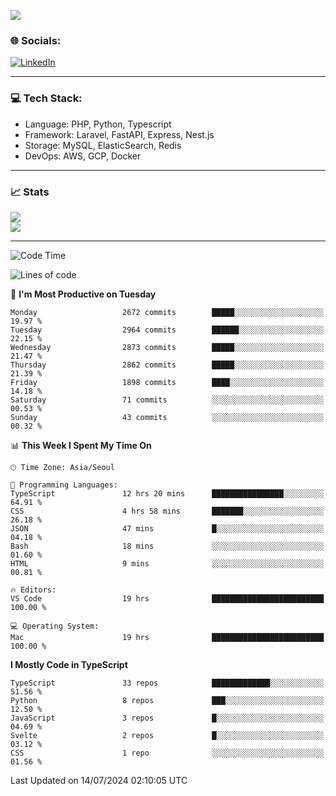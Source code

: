 <!--[![](https://visitcount.itsvg.in/api?id=jin-wk&icon=7&color=12)](https://visitcount.itsvg.in)-->
<!--[![Hits](https://hits.seeyoufarm.com/api/count/incr/badge.svg?url=https%3A%2F%2Fgithub.com%2Fjin-wk&count_bg=%235F625C&title_bg=%23555555&icon=github.svg&icon_color=%23E7E7E7&title=Hits&edge_flat=false)](https://hits.seeyoufarm.com)-->
![](https://komarev.com/ghpvc/?username=jin-wk&color=lightgrey&style=for-the-badge)

### 🌐 Socials:
[![LinkedIn](https://img.shields.io/badge/LinkedIn-%230077B5.svg?logo=linkedin&logoColor=white)](https://linkedin.com/in/jinwook-lee-242625241) 

---

### 💻 Tech Stack:
  - Language: PHP, Python, Typescript
  - Framework: Laravel, FastAPI, Express, Nest.js
  - Storage: MySQL, ElasticSearch, Redis
  - DevOps: AWS, GCP, Docker

---

### 📈 Stats
![](https://github-readme-stats.vercel.app/api?username=jin-wk&theme=dark&hide_border=true&include_all_commits=true&count_private=true)<br/>
![](https://github-readme-streak-stats.herokuapp.com/?user=jin-wk&theme=dark&hide_border=true)<br/>

---

<!--START_SECTION:waka-->
![Code Time](http://img.shields.io/badge/Code%20Time-1%2C567%20hrs%2041%20mins-blue)

![Lines of code](https://img.shields.io/badge/From%20Hello%20World%20I%27ve%20Written-3.6%20million%20lines%20of%20code-blue)

📅 **I'm Most Productive on Tuesday** 

```text
Monday                   2672 commits        █████░░░░░░░░░░░░░░░░░░░░   19.97 % 
Tuesday                  2964 commits        ██████░░░░░░░░░░░░░░░░░░░   22.15 % 
Wednesday                2873 commits        █████░░░░░░░░░░░░░░░░░░░░   21.47 % 
Thursday                 2862 commits        █████░░░░░░░░░░░░░░░░░░░░   21.39 % 
Friday                   1898 commits        ████░░░░░░░░░░░░░░░░░░░░░   14.18 % 
Saturday                 71 commits          ░░░░░░░░░░░░░░░░░░░░░░░░░   00.53 % 
Sunday                   43 commits          ░░░░░░░░░░░░░░░░░░░░░░░░░   00.32 % 
```


📊 **This Week I Spent My Time On** 

```text
🕑︎ Time Zone: Asia/Seoul

💬 Programming Languages: 
TypeScript               12 hrs 20 mins      ████████████████░░░░░░░░░   64.91 % 
CSS                      4 hrs 58 mins       ███████░░░░░░░░░░░░░░░░░░   26.18 % 
JSON                     47 mins             █░░░░░░░░░░░░░░░░░░░░░░░░   04.18 % 
Bash                     18 mins             ░░░░░░░░░░░░░░░░░░░░░░░░░   01.60 % 
HTML                     9 mins              ░░░░░░░░░░░░░░░░░░░░░░░░░   00.81 % 

🔥 Editors: 
VS Code                  19 hrs              █████████████████████████   100.00 % 

💻 Operating System: 
Mac                      19 hrs              █████████████████████████   100.00 % 
```

**I Mostly Code in TypeScript** 

```text
TypeScript               33 repos            █████████████░░░░░░░░░░░░   51.56 % 
Python                   8 repos             ███░░░░░░░░░░░░░░░░░░░░░░   12.50 % 
JavaScript               3 repos             █░░░░░░░░░░░░░░░░░░░░░░░░   04.69 % 
Svelte                   2 repos             █░░░░░░░░░░░░░░░░░░░░░░░░   03.12 % 
CSS                      1 repo              ░░░░░░░░░░░░░░░░░░░░░░░░░   01.56 % 
```




 Last Updated on 14/07/2024 02:10:05 UTC
<!--END_SECTION:waka-->
